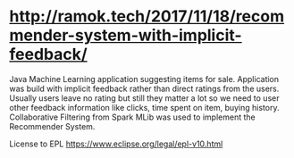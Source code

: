 # http://ramok.tech/2017/11/18/recommender-system-with-implicit-feedback/

Java Machine Learning application suggesting items for sale.
Application was build with implicit feedback rather than direct ratings from the users.
Usually users leave no rating but still they matter a lot so we need to user other 
feedback information like clicks, time spent on item, buying history.
Collaborative Filtering from Spark MLib was used to implement the Recommender System.

License to EPL https://www.eclipse.org/legal/epl-v10.html